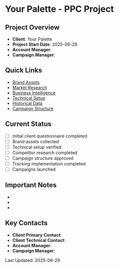 # Your Palette - PPC Project

## Project Overview
- **Client**: Your Palette
- **Project Start Date**: 2025-06-29
- **Account Manager**: 
- **Campaign Manager**: 

## Quick Links
- [Brand Assets](./01_brand_assets/)
- [Market Research](./02_market_research/)
- [Business Intelligence](./03_business_intel/)
- [Technical Setup](./04_technical_setup/)
- [Historical Data](./05_historical_data/)
- [Campaign Structure](./06_campaign_structure/)

## Current Status
- [ ] Initial client questionnaire completed
- [ ] Brand assets collected
- [ ] Technical setup verified
- [ ] Competitor research completed
- [ ] Campaign structure approved
- [ ] Tracking implementation completed
- [ ] Campaigns launched

## Important Notes
- 
- 
- 

## Key Contacts
- **Client Primary Contact**: 
- **Client Technical Contact**: 
- **Account Manager**: 
- **Campaign Manager**: 

Last Updated: 2025-06-29
